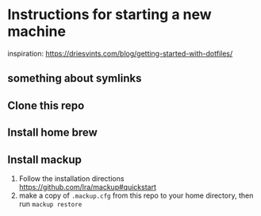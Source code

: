 # Instructions for starting a new machine

inspiration: https://driesvints.com/blog/getting-started-with-dotfiles/ 

## something about symlinks

## Clone this repo

## Install home brew


## Install mackup
1. Follow the installation directions https://github.com/lra/mackup#quickstart
2. make a copy of `.mackup.cfg` from this repo to your home directory, then run `mackup restore` 
